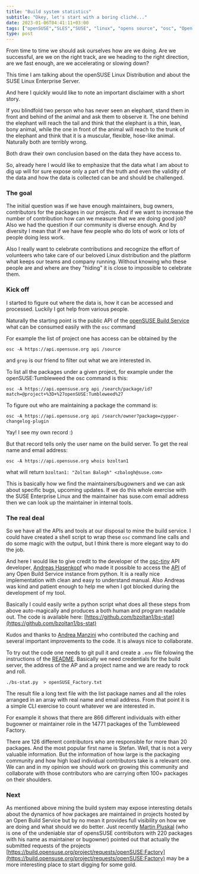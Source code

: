 ```yaml
---
title: "Build system statistics"
subtitle: "Okey, let's start with a boring cliché..."
date: 2023-01-06T04:41:11+03:00
tags: ["openSUSE","SLES","SUSE", "linux", "opens source", "osc", "Open Build Service", "LDAP"]
type: post
---
```


From time to time we should ask ourselves how are we doing. Are we successful, are we on the right track, are we heading to the right direction, are we fast enough, are we accelerating or slowing  down?

This time I am talking about the openSUSE  Linux Distribution and about the SUSE Linux Enterprise Server.

And here I quickly would like to note an important disclaimer with a short story. 

If you blindfold two person who has never seen an elephant, stand  them in front and behind of the animal and ask them to observe it. The one behind the elephant will reach the tail and think that the elephant is a thin, lean, bony animal, while the one in front of the animal will reach to the trunk of the elephant and think that it is a muscular, flexible, hose-like animal. Naturally both are terribly wrong. 

Both draw their own conclusion based on the data they have access to.

So, already here I would like to emphasize that the data what I am about to dig up will for sure expose only a part of the truth and even the validity of the data and how the data is collected can be and should be challenged.

### The goal 

The initial question was if we have enough maintainers, bug owners, contributors for the packages in our projects. And if we want to increase the number of contribution how can we measure that we are doing good job? Also we had the question if our community is diverse enough. And by diversity I mean that if we have few people who do lots of work or lots of people doing less work.

Also I really want to celebrate contributions and recognize the effort of volunteers who take care of our beloved Linux distribution and the platform what keeps our teams and company running. Without knowing who these people are and where are they "hiding" it is close to impossible to celebrate them.

### Kick off

I started to figure out where the data is, how it can be accessed and processed. Luckily I got help from various people.

Naturally  the starting point is the public API of the [openSUSE Build Service](https://build.opensuse.org/) what can be consumed easily with the `osc` command

For example the list of project one has access can be obtained by the
```
osc -A https://api.opensuse.org api /source
```

and `grep` is our friend to filter out what we are interested in.

To list all the packages under a given project, for example under the openSUSE:Tumbleweed the osc command is this:

```
osc -A https://api.opensuse.org api /search/package/id?match=@project+%3D+%27openSUSE:Tumbleweed%27
```

To figure out who are maintaining a package the command is:

```
osc -A https://api.opensuse.org api /search/owner?package=zypper-changelog-plugin
```

Yay! I see my own record :)

But that record tells only the user name on the build server. To get the real name and email address:

```
osc -A https://api.opensuse.org whois bzoltan1
```

what will return `bzoltan1: "Zoltan Balogh" <zbalogh@suse.com>`

This is basically how we find the maintainers/bugowners and we can ask about specific bugs, upcoming updates. If we do this whole exercise with the SUSE Enterprise Linux and the maintainer has suse.com email address then we can look up the maintainer in internal tools.

### The real deal

So we have all the APIs and tools at our disposal to mine the build service. I could have created a shell script to wrap these `osc` command line calls and do some magic with the output, but I think there is more elegant way to do the job.

And here I would like to give credit to the developer of the [osc-tiny](https://osc-tiny.readthedocs.io) API developer,  [Andreas Hasenkopf](https://github.com/crazyscientist) who made it possible to access the [API](https://build.opensuse.org/apidocs/index) of any Open Build Service instance from python. It is a really nice implementation with clean and easy to understand manual. Also Andreas was kind and patient enough to help me when I got blocked during the development of my tool.


Basically I could easily write a python script what does all these steps from above auto-magically and produces a both human and program readable out. The code is available here: [https://github.com/bzoltan1/bs-stat](https://github.com/bzoltan1/bs-stat)

Kudos and thanks to [Andrea Manzini](https://github.com/ilmanzo) who contributed the caching and several important improvements to the code. It is always nice to collaborate.

To try out the code one needs to git pull it and  create a `.env` file folowing the instructions of the [README](https://github.com/bzoltan1/bs-stat/blob/main/README.md). Basically we need credentials for the build server, the address of the AP and a project name and we are ready to rock and roll.

```
./bs-stat.py  > openSUSE_Factory.txt
```


The result file a long text file with the list package names and all the roles arranged in an array with real name and email address. From that point it is a simple CLI exercise to count whatever we are interested in.


For example it shows that there are 866 different individuals with either bugowner or maintainer role in the 14771 packages of the Tumbleweed Factory.

There are 126 different contributors who are responsible for more than 20 packages. And the most popular first name is Stefan. Well, that is not a very valuable information. But the information of how large is the packaging community and how high load individual contributors take is a relevant one. We can and in my opinion we should work on growing this community and collaborate with those contributors who are carrying often 100+ packages on their shoulders.

### Next

As mentioned above mining the build system may expose interesting details about the dynamics of how packages are maintained in projects hosted by an Open Build Service but by no mean it provides full visibility on how we are doing and what should we do better.  Just recently [Martin Pluskal](https://build.opensuse.org/users/mpluskal) (who is one of the undeniable star of opensSUSE contributors with 220 packages with his name as maintainer or bugowner) pointed out that actually the submitted requests of the projects [https://build.opensuse.org/project/requests/openSUSE:Factory](https://build.opensuse.org/project/requests/openSUSE:Factory) may be a more interesting place to start digging for some gold. 

